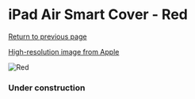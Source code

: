 # iPad Air Smart Cover - Red

[Return to previous page](/ipad_air)

[High-resolution image from Apple](https://store.storeimages.cdn-apple.com/8756/as-images.apple.com/is/MF058?wid=4500&hei=4500&fmt=png)

<div style="width: 384px"><img src="/everyphone/MF058.png" alt="Red"></div>

### Under construction
